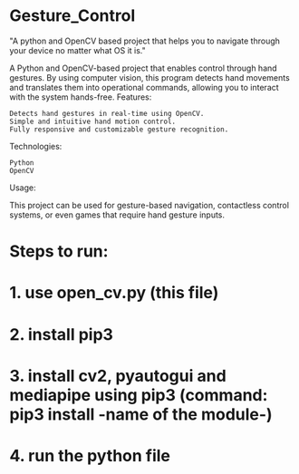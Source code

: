 # Gesture_Control
"A python and OpenCV based project that helps you to navigate through your device no matter what OS it is."

A Python and OpenCV-based project that enables control through hand gestures. By using computer vision, this program detects hand movements and translates them into operational commands, allowing you to interact with the system hands-free.
Features:

    Detects hand gestures in real-time using OpenCV.
    Simple and intuitive hand motion control.
    Fully responsive and customizable gesture recognition.

Technologies:

    Python
    OpenCV

Usage:

This project can be used for gesture-based navigation, contactless control systems, or even games that require hand gesture inputs.

# Steps to run:
# 1. use open_cv.py (this file)
# 2. install pip3
# 3. install cv2, pyautogui and mediapipe using pip3 (command: pip3 install -name of the module-)
# 4. run the python file
